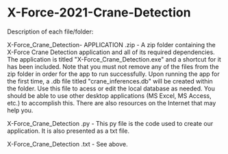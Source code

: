 # X-Force-2021-Crane-Detection
Description of each file/folder:

X-Force_Crane_Detection- APPLICATION .zip - A zip folder containing the X-Force Crane Detection application and all of its required dependencies. The application is titled "X-Force_Crane_Detection.exe" and a shortcut for it has been included. Note that you must not remove any of the files from the zip folder in order for the app to run successfully. Upon running the app for the first time, a .db file titled "crane_inferences.db" will be created within the folder. Use this file to acess or edit the local database as needed. You should be able to use other desktop applications (MS Excel, MS Access, etc.) to accomplish this. There are also resources on the Internet that may help you. 

X-Force_Crane_Detection .py - This py file is the code used to create our application. It is also presented as a txt file. 

X-Force_Crane_Detection .txt - See above.

